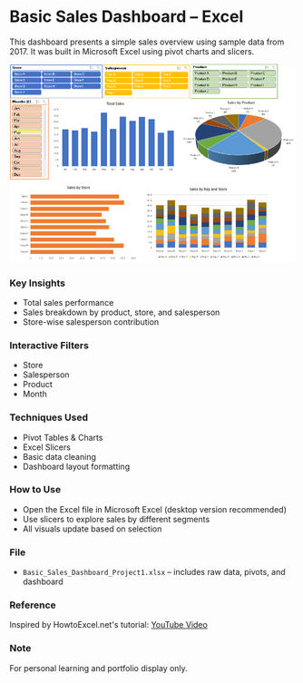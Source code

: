 # Basic Sales Dashboard – Excel

This dashboard presents a simple sales overview using sample data from 2017. It was built in Microsoft Excel using pivot charts and slicers.

![Dashboard Preview](dashboard-preview.png)

### Key Insights
- Total sales performance
- Sales breakdown by product, store, and salesperson
- Store-wise salesperson contribution

### Interactive Filters
- Store  
- Salesperson  
- Product  
- Month

### Techniques Used
- Pivot Tables & Charts  
- Excel Slicers  
- Basic data cleaning  
- Dashboard layout formatting

### How to Use
- Open the Excel file in Microsoft Excel (desktop version recommended)
- Use slicers to explore sales by different segments
- All visuals update based on selection

### File
- `Basic_Sales_Dashboard_Project1.xlsx` – includes raw data, pivots, and dashboard

### Reference
Inspired by HowtoExcel.net's tutorial: [YouTube Video]([https://www.youtube.com/watch?v=JcdORXZjbbg)

### Note
For personal learning and portfolio display only.

